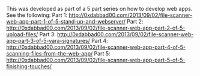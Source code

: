 This was developed as part of a 5 part series on how to develop web apps.  See the following:
Part 1: http://0xdabbad00.com/2013/09/02/file-scanner-web-app-part-1-of-5-stand-up-and-webserver/
Part 2: http://0xdabbad00.com/2013/09/02/file-scanner-web-app-part-2-of-5-upload-files/
Part 3: http://0xdabbad00.com/2013/09/02/file-scanner-web-app-part-3-of-5-yara-signatures/
Part 4: http://0xdabbad00.com/2013/09/02/file-scanner-web-app-part-4-of-5-scanning-files-from-the-web-app/
Part 5: http://0xdabbad00.com/2013/09/02/file-scanner-web-app-part-5-of-5-finishing-touches/
